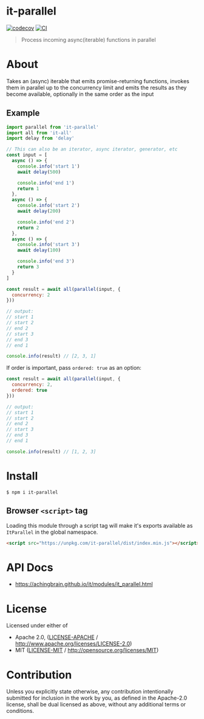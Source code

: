 # it-parallel

[![codecov](https://img.shields.io/codecov/c/github/achingbrain/it.svg?style=flat-square)](https://codecov.io/gh/achingbrain/it)
[![CI](https://img.shields.io/github/actions/workflow/status/achingbrain/it/js-test-and-release.yml?branch=main\&style=flat-square)](https://github.com/achingbrain/it/actions/workflows/js-test-and-release.yml?query=branch%3Amain)

> Process incoming async(iterable) functions in parallel

# About

<!--

!IMPORTANT!

Everything in this README between "# About" and "# Install" is automatically
generated and will be overwritten the next time the doc generator is run.

To make changes to this section, please update the @packageDocumentation section
of src/index.js or src/index.ts

To experiment with formatting, please run "npm run docs" from the root of this
repo and examine the changes made.

-->

Takes an (async) iterable that emits promise-returning functions, invokes them in parallel up to the concurrency limit and emits the results as they become available, optionally in the same order as the input

## Example

```javascript
import parallel from 'it-parallel'
import all from 'it-all'
import delay from 'delay'

// This can also be an iterator, async iterator, generator, etc
const input = [
  async () => {
    console.info('start 1')
    await delay(500)

    console.info('end 1')
    return 1
  },
  async () => {
    console.info('start 2')
    await delay(200)

    console.info('end 2')
    return 2
  },
  async () => {
    console.info('start 3')
    await delay(100)

    console.info('end 3')
    return 3
  }
]

const result = await all(parallel(input, {
  concurrency: 2
}))

// output:
// start 1
// start 2
// end 2
// start 3
// end 3
// end 1

console.info(result) // [2, 3, 1]
```

If order is important, pass `ordered: true` as an option:

```javascript
const result = await all(parallel(input, {
  concurrency: 2,
  ordered: true
}))

// output:
// start 1
// start 2
// end 2
// start 3
// end 3
// end 1

console.info(result) // [1, 2, 3]
```

# Install

```console
$ npm i it-parallel
```

## Browser `<script>` tag

Loading this module through a script tag will make it's exports available as `ItParallel` in the global namespace.

```html
<script src="https://unpkg.com/it-parallel/dist/index.min.js"></script>
```

# API Docs

- <https://achingbrain.github.io/it/modules/it_parallel.html>

# License

Licensed under either of

- Apache 2.0, ([LICENSE-APACHE](LICENSE-APACHE) / <http://www.apache.org/licenses/LICENSE-2.0>)
- MIT ([LICENSE-MIT](LICENSE-MIT) / <http://opensource.org/licenses/MIT>)

# Contribution

Unless you explicitly state otherwise, any contribution intentionally submitted for inclusion in the work by you, as defined in the Apache-2.0 license, shall be dual licensed as above, without any additional terms or conditions.
